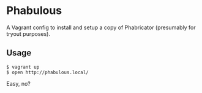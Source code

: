 Phabulous
=========

A Vagrant config to install and setup a copy of Phabricator (presumably for
tryout purposes).

Usage
-----

    $ vagrant up
    $ open http://phabulous.local/

Easy, no?
